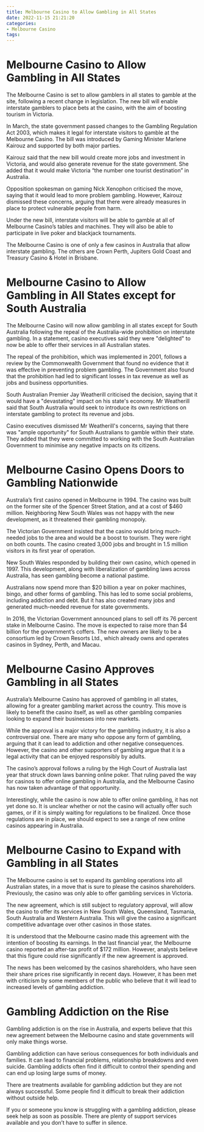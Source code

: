 ```yaml
---
title: Melbourne Casino to Allow Gambling in All States
date: 2022-11-15 21:21:20
categories:
- Melbourne Casino
tags:
---
```



#  Melbourne Casino to Allow Gambling in All States

The Melbourne Casino is set to allow gamblers in all states to gamble at the site, following a recent change in legislation. The new bill will enable interstate gamblers to place bets at the casino, with the aim of boosting tourism in Victoria.

In March, the state government passed changes to the Gambling Regulation Act 2003, which makes it legal for interstate visitors to gamble at the Melbourne Casino. The bill was introduced by Gaming Minister Marlene Kairouz and supported by both major parties.

Kairouz said that the new bill would create more jobs and investment in Victoria, and would also generate revenue for the state government. She added that it would make Victoria “the number one tourist destination” in Australia.

Opposition spokesman on gaming Nick Xenophon criticised the move, saying that it would lead to more problem gambling. However, Kairouz dismissed these concerns, arguing that there were already measures in place to protect vulnerable people from harm.

Under the new bill, interstate visitors will be able to gamble at all of Melbourne Casino’s tables and machines. They will also be able to participate in live poker and blackjack tournaments.

The Melbourne Casino is one of only a few casinos in Australia that allow interstate gambling. The others are Crown Perth, Jupiters Gold Coast and Treasury Casino & Hotel in Brisbane.

#  Melbourne Casino to Allow Gambling in All States except for South Australia

The Melbourne Casino will now allow gambling in all states except for South Australia following the repeal of the Australia-wide prohibition on interstate gambling. In a statement, casino executives said they were "delighted" to now be able to offer their services in all Australian states.

The repeal of the prohibition, which was implemented in 2001, follows a review by the Commonwealth Government that found no evidence that it was effective in preventing problem gambling. The Government also found that the prohibition had led to significant losses in tax revenue as well as jobs and business opportunities.

South Australian Premier Jay Weatherill criticised the decision, saying that it would have a "devastating" impact on his state's economy. Mr Weatherill said that South Australia would seek to introduce its own restrictions on interstate gambling to protect its revenue and jobs.

Casino executives dismissed Mr Weatherill's concerns, saying that there was "ample opportunity" for South Australians to gamble within their state. They added that they were committed to working with the South Australian Government to minimise any negative impacts on its citizens.

#  Melbourne Casino Opens Doors to Gambling Nationwide

Australia’s first casino opened in Melbourne in 1994. The casino was built on the former site of the Spencer Street Station, and at a cost of $460 million. Neighboring New South Wales was not happy with the new development, as it threatened their gambling monopoly.

The Victorian Government insisted that the casino would bring much-needed jobs to the area and would be a boost to tourism. They were right on both counts. The casino created 3,000 jobs and brought in 1.5 million visitors in its first year of operation.

New South Wales responded by building their own casino, which opened in 1997. This development, along with liberalization of gambling laws across Australia, has seen gambling become a national pastime.

Australians now spend more than $20 billion a year on poker machines, bingo, and other forms of gambling. This has led to some social problems, including addiction and debt. But it has also created many jobs and generated much-needed revenue for state governments.

In 2016, the Victorian Government announced plans to sell off its 76 percent stake in Melbourne Casino. The move is expected to raise more than $4 billion for the government’s coffers. The new owners are likely to be a consortium led by Crown Resorts Ltd., which already owns and operates casinos in Sydney, Perth, and Macau.

#  Melbourne Casino Approves Gambling in all States

Australia’s Melbourne Casino has approved of gambling in all states, allowing for a greater gambling market across the country. This move is likely to benefit the casino itself, as well as other gambling companies looking to expand their businesses into new markets.

While the approval is a major victory for the gambling industry, it is also a controversial one. There are many who oppose any form of gambling, arguing that it can lead to addiction and other negative consequences. However, the casino and other supporters of gambling argue that it is a legal activity that can be enjoyed responsibly by adults.

The casino’s approval follows a ruling by the High Court of Australia last year that struck down laws banning online poker. That ruling paved the way for casinos to offer online gambling in Australia, and the Melbourne Casino has now taken advantage of that opportunity.

Interestingly, while the casino is now able to offer online gambling, it has not yet done so. It is unclear whether or not the casino will actually offer such games, or if it is simply waiting for regulations to be finalized. Once those regulations are in place, we should expect to see a range of new online casinos appearing in Australia.

#  Melbourne Casino to Expand with Gambling in all States

The Melbourne casino is set to expand its gambling operations into all Australian states, in a move that is sure to please the casinos shareholders. Previously, the casino was only able to offer gambling services in Victoria.

The new agreement, which is still subject to regulatory approval, will allow the casino to offer its services in New South Wales, Queensland, Tasmania, South Australia and Western Australia. This will give the casino a significant competitive advantage over other casinos in those states.

It is understood that the Melbourne casino made this agreement with the intention of boosting its earnings. In the last financial year, the Melbourne casino reported an after-tax profit of $172 million. However, analysts believe that this figure could rise significantly if the new agreement is approved.

The news has been welcomed by the casinos shareholders, who have seen their share prices rise significantly in recent days. However, it has been met with criticism by some members of the public who believe that it will lead to increased levels of gambling addiction.

# Gambling Addiction on the Rise

Gambling addiction is on the rise in Australia, and experts believe that this new agreement between the Melbourne casino and state governments will only make things worse.

Gambling addiction can have serious consequences for both individuals and families. It can lead to financial problems, relationship breakdowns and even suicide. Gambling addicts often find it difficult to control their spending and can end up losing large sums of money.

There are treatments available for gambling addiction but they are not always successful. Some people find it difficult to break their addiction without outside help.

If you or someone you know is struggling with a gambling addiction, please seek help as soon as possible. There are plenty of support services available and you don’t have to suffer in silence.
